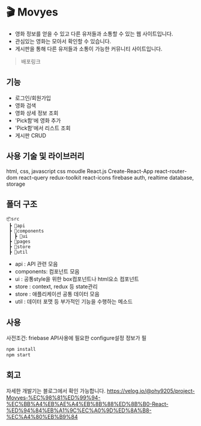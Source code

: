 # 🎬 Movyes
- 영화 정보를 얻을 수 있고 다른 유저들과 소통할 수 있는 웹 사이트입니다.
- 관심있는 영화는 모아서 확인할 수 있습니다. 
- 게시판을 통해 다른 유저들과 소통이 가능한 커뮤니티 사이트입니다.

> 배포링크

## 기능
- 로그인/회원가입
- 영화 검색
- 영화 상세 정보 조회
- 'Pick함'에 영화 추가
- 'Pick함'에서 리스트 조회
- 게시판 CRUD

## 사용 기술 및 라이브러리
html, css, javascript
css moudle
React.js
Create-React-App
react-router-dom
react-query
redux-toolkit
react-icons
firebase auth, realtime database, storage

## 폴더 구조
```
📦src
 ┣ 📂api 
 ┣ 📂components	
 ┃ ┣ 📂ui 
 ┣ 📂pages 
 ┣ 📂store 
 ┣ 📂util 
 ```
- api : API 관련 모음
- components: 컴포넌트 모음
- ui : 공통style을 위한 box컴포넌트나 html요소 컴포넌트 
- store : context, redux 등 state관리
- store : 애플리케이션 공통 데이터 모음
- util : 데이터 포맷 등 부가적인 기능을 수행하는 메소드

## 사용
사전조건: friebase API사용에 필요한 configure설정 정보가 필
```js
npm install
npm start
```

## 회고
자세한 개발기는 블로그에서 확인 가능합니다.
https://velog.io/@ohy9205/project-Movyes-%EC%98%81%ED%99%94-%EC%BB%A4%EB%AE%A4%EB%8B%88%ED%8B%B0-React-%ED%94%84%EB%A1%9C%EC%A0%9D%ED%8A%B8-%EC%A4%80%EB%B9%84

